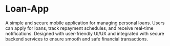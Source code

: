 # Loan-App
A simple and secure mobile application for managing personal loans. Users can apply for loans, track repayment schedules, and receive real-time notifications. Designed with user-friendly UI/UX and integrated with secure backend services to ensure smooth and safe financial transactions.
